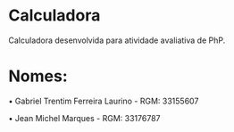 # Calculadora

Calculadora desenvolvida para atividade avaliativa de PhP.

# Nomes:

• Gabriel Trentim Ferreira Laurino - RGM: 33155607

• Jean Michel Marques - RGM: 33176787